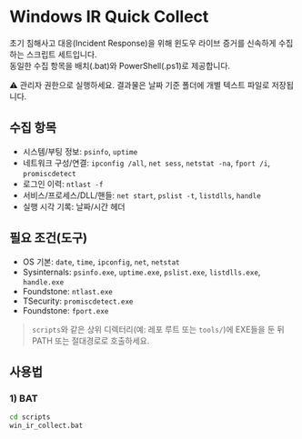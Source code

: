 # Windows IR Quick Collect

초기 침해사고 대응(Incident Response)을 위해 윈도우 라이브 증거를 신속하게 수집하는 스크립트 세트입니다.  
동일한 수집 항목을 배치(.bat)와 PowerShell(.ps1)로 제공합니다.

⚠️ 관리자 권한으로 실행하세요. 결과물은 날짜 기준 폴더에 개별 텍스트 파일로 저장됩니다.


## 수집 항목

- 시스템/부팅 정보: `psinfo`, `uptime`
- 네트워크 구성/연결: `ipconfig /all`, `net sess`, `netstat -na`, `fport /i`, `promiscdetect`
- 로그인 이력: `ntlast -f`
- 서비스/프로세스/DLL/핸들: `net start`, `pslist -t`, `listdlls`, `handle`
- 실행 시각 기록: 날짜/시간 헤더

## 필요 조건(도구)

- OS 기본: `date`, `time`, `ipconfig`, `net`, `netstat`
- Sysinternals: `psinfo.exe`, `uptime.exe`, `pslist.exe`, `listdlls.exe`, `handle.exe`
- Foundstone: `ntlast.exe`
- TSecurity: `promiscdetect.exe`
- Foundstone: `fport.exe`

> `scripts`와 같은 상위 디렉터리(예: 레포 루트 또는 `tools/`)에 EXE들을 둔 뒤 PATH 또는 절대경로로 호출하세요.

## 사용법

### 1) BAT
```cmd
cd scripts
win_ir_collect.bat

